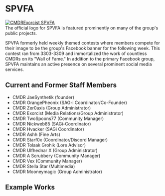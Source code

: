 # SPVFA
[![CMDRExorcist SPVFA](https://static.wikia.nocookie.net/elite-dangerous/images/5/53/CMDRExorcist_SPVFA.jpg/revision/latest/scale-to-width-down/220?cb=20191026055212)](https://static.wikia.nocookie.net/elite-dangerous/images/5/53/CMDRExorcist_SPVFA.jpg/revision/latest?cb=20191026055212) 	 		 			 		 		 		 			
The official logo for SPVFA is featured prominently on many of the group's public projects.
 		 	 

SPVFA formerly held weekly themed contests where members compete for their image to be the group's Facebook banner for the following week. This contest ran from 3303-3309 and immortalized the work of countless CMDRs on its "Wall of Fame." In addition to the primary Facebook group, SPVFA maintains an active presence on several prominent social media services.

## Current and Former Staff Members

- CMDR JaeSynthetik (founder)
- CMDR OrangePheonix (SAG-i Coordinator/Co-Founder)
- CMDR Zer0axis (Group Administrator)
- CMDR Exorcist (Media Relations/Group Administrator)
- CMDR TwoSpoons77 (Community Manager)
- CMDR Nickweb85 (SAGi-Coordinator)
- CMDR Hvacker (SAGi Coordinator)
- CMDR Ashh (Fine Arts)
- CMDR Starf0x (Coordinator/Discord Manager)
- CMDR Tolaak Grohik (Lore Advisor)
- CMDR Ulfhednar X (Group Administrator)
- CMDR A Scrubbery (Community Manager)
- CMDR Vex (Community Manager)
- CMDR Stella Star (Multimedia)
- CMDR Mooneymagic (Group Administrator)

## Example Works